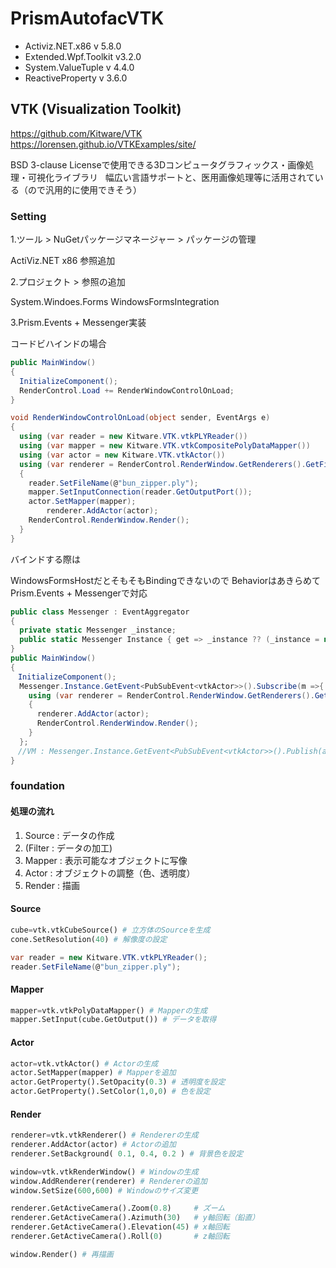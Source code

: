 # PrismAutofacVTK

- Activiz.NET.x86 v 5.8.0
- Extended.Wpf.Toolkit v3.2.0
- System.ValueTuple v 4.4.0
- ReactiveProperty v 3.6.0

## VTK (Visualization Toolkit)

https://github.com/Kitware/VTK  
https://lorensen.github.io/VTKExamples/site/

BSD 3-clause Licenseで使用できる3Dコンピュータグラフィックス・画像処理・可視化ライブラリ  
幅広い言語サポートと、医用画像処理等に活用されている（ので汎用的に使用できそう）

### Setting

1.ツール > NuGetパッケージマネージャー > パッケージの管理

ActiViz.NET x86 参照追加

2.プロジェクト > 参照の追加

System.Windoes.Forms
WindowsFormsIntegration

3.Prism.Events + Messenger実装

コードビハインドの場合

```C#
public MainWindow()
{
  InitializeComponent();
  RenderControl.Load += RenderWindowControlOnLoad;
}

void RenderWindowControlOnLoad(object sender, EventArgs e)
{
  using (var reader = new Kitware.VTK.vtkPLYReader())
  using (var mapper = new Kitware.VTK.vtkCompositePolyDataMapper())
  using (var actor = new Kitware.VTK.vtkActor())
  using (var renderer = RenderControl.RenderWindow.GetRenderers().GetFirstRenderer())
  {
    reader.SetFileName(@"bun_zipper.ply");
    mapper.SetInputConnection(reader.GetOutputPort());
    actor.SetMapper(mapper);
		renderer.AddActor(actor);
    RenderControl.RenderWindow.Render();
  }
}
```

バインドする際は

WindowsFormsHostだとそもそもBindingできないので
BehaviorはあきらめてPrism.Events + Messengerで対応

```C#
public class Messenger : EventAggregator
{
  private static Messenger _instance;
  public static Messenger Instance { get => _instance ?? (_instance = new Messenger()); }
}
public MainWindow()
{
　InitializeComponent();
  Messenger.Instance.GetEvent<PubSubEvent<vtkActor>>().Subscribe(m =>{
    using (var renderer = RenderControl.RenderWindow.GetRenderers().GetFirstRenderer())
    {
      renderer.AddActor(actor);
      RenderControl.RenderWindow.Render();
    }
  };
　//VM : Messenger.Instance.GetEvent<PubSubEvent<vtkActor>>().Publish(actor);
}
```

### foundation

#### 処理の流れ

1. Source : データの作成
1. (Filter : データの加工) 
1. Mapper : 表示可能なオブジェクトに写像
1. Actor : オブジェクトの調整（色、透明度）
1. Render : 描画

#### Source

```Python
cube=vtk.vtkCubeSource() # 立方体のSourceを生成
cone.SetResolution(40) # 解像度の設定
```

```C#
var reader = new Kitware.VTK.vtkPLYReader();
reader.SetFileName(@"bun_zipper.ply");
```

#### Mapper

```Python
mapper=vtk.vtkPolyDataMapper() # Mapperの生成
mapper.SetInput(cube.GetOutput()) # データを取得
```

#### Actor

```Python
actor=vtk.vtkActor() # Actorの生成
actor.SetMapper(mapper) # Mapperを追加
actor.GetProperty().SetOpacity(0.3) # 透明度を設定
actor.GetProperty().SetColor(1,0,0) # 色を設定
```

#### Render

```Python
renderer=vtk.vtkRenderer() # Rendererの生成
renderer.AddActor(actor) # Actorの追加
renderer.SetBackground( 0.1, 0.4, 0.2 ) # 背景色を設定

window=vtk.vtkRenderWindow() # Windowの生成
window.AddRenderer(renderer) # Rendererの追加
window.SetSize(600,600) # Windowのサイズ変更

renderer.GetActiveCamera().Zoom(0.8)     # ズーム
renderer.GetActiveCamera().Azimuth(30)   # y軸回転（鉛直）
renderer.GetActiveCamera().Elevation(45) # x軸回転
renderer.GetActiveCamera().Roll(0)       # z軸回転

window.Render() # 再描画
```

